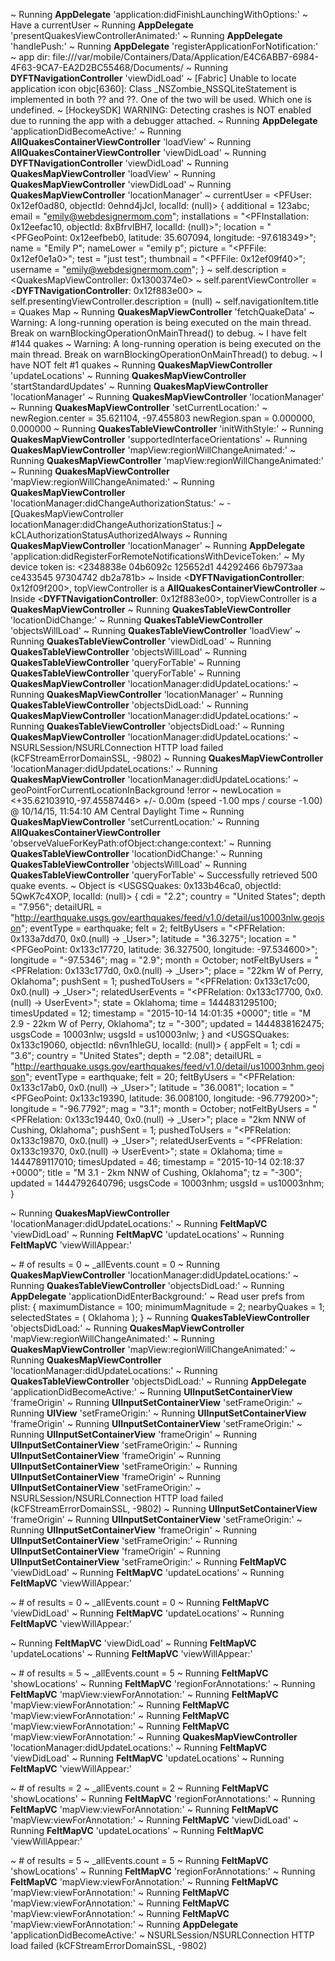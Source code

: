 ~  Running **AppDelegate** 'application:didFinishLaunchingWithOptions:'
~  Have a currentUser
~  Running **AppDelegate** 'presentQuakesViewControllerAnimated:'
~  Running **AppDelegate** 'handlePush:'
~  Running **AppDelegate** 'registerApplicationForNotification:'
~  app dir: file:///var/mobile/Containers/Data/Application/E4C6ABB7-6984-4F63-9CA7-EA2D2BC55468/Documents/
~  Running **DYFTNavigationController** 'viewDidLoad'
~  [Fabric] Unable to locate application icon
objc[6360]: Class _NSZombie_NSSQLiteStatement is implemented in both ?? and ??. One of the two will be used. Which one is undefined.
~  [HockeySDK] WARNING: Detecting crashes is NOT enabled due to running the app with a debugger attached.
~  Running **AppDelegate** 'applicationDidBecomeActive:'
~  Running **AllQuakesContainerViewController** 'loadView'
~  Running **AllQuakesContainerViewController** 'viewDidLoad'
~  Running **DYFTNavigationController** 'viewDidLoad'
~  Running **QuakesMapViewController** 'loadView'
~  Running **QuakesMapViewController** 'viewDidLoad'
~  Running **QuakesMapViewController** 'locationManager'
~  currentUser = <PFUser: 0x12ef0ad80, objectId: 0ehnd4jJcl, localId: (null)> {
    additional = 123abc;
    email = "emily@webdesignermom.com";
    installations = "<PFInstallation: 0x12eefac10, objectId: 8xBfrvlBH7, localId: (null)>";
    location = "<PFGeoPoint: 0x12eefbeb0, latitude: 35.607094, longitude: -97.618349>";
    name = "Emily P";
    nameLower = "emily p";
    picture = "<PFFile: 0x12ef0e1a0>";
    test = "just test";
    thumbnail = "<PFFile: 0x12ef09f40>";
    username = "emily@webdesignermom.com";
}
~  self.description = <QuakesMapViewController: 0x1300374e0>
~  self.parentViewController = <**DYFTNavigationController**: 0x12f883e00>
~  self.presentingViewController.description = (null)
~  self.navigationItem.title = Quakes Map
~  Running **QuakesMapViewController** 'fetchQuakeData'
~  Warning: A long-running operation is being executed on the main thread. 
 Break on warnBlockingOperationOnMainThread() to debug.
~  I have felt #144 quakes
~  Warning: A long-running operation is being executed on the main thread. 
 Break on warnBlockingOperationOnMainThread() to debug.
~  I have NOT felt #1 quakes
~  Running **QuakesMapViewController** 'updateLocations'
~  Running **QuakesMapViewController** 'startStandardUpdates'
~  Running **QuakesMapViewController** 'locationManager'
~  Running **QuakesMapViewController** 'locationManager'
~  Running **QuakesMapViewController** 'setCurrentLocation:'
~  newRegion.center = 35.621104, -97.455803
 newRegion.span = 0.000000, 0.000000
~  Running **QuakesTableViewController** 'initWithStyle:'
~  Running **QuakesMapViewController** 'supportedInterfaceOrientations'
~  Running **QuakesMapViewController** 'mapView:regionWillChangeAnimated:'
~  Running **QuakesMapViewController** 'mapView:regionWillChangeAnimated:'
~  Running **QuakesMapViewController** 'mapView:regionWillChangeAnimated:'
~  Running **QuakesMapViewController** 'locationManager:didChangeAuthorizationStatus:'
~  -[QuakesMapViewController locationManager:didChangeAuthorizationStatus:]
~  kCLAuthorizationStatusAuthorizedAlways
~  Running **QuakesMapViewController** 'locationManager'
~  Running **AppDelegate** 'application:didRegisterForRemoteNotificationsWithDeviceToken:'
~  My device token is: <2348838e 04b6092c 125652d1 44292466 6b7973aa ce433545 97304742 db2a781b>
~  Inside <**DYFTNavigationController**: 0x12f09f200>, topViewController is a **AllQuakesContainerViewController**
~  Inside <**DYFTNavigationController**: 0x12f883e00>, topViewController is a **QuakesMapViewController**
~  Running **QuakesTableViewController** 'locationDidChange:'
~  Running **QuakesTableViewController** 'objectsWillLoad'
~  Running **QuakesTableViewController** 'loadView'
~  Running **QuakesTableViewController** 'viewDidLoad'
~  Running **QuakesTableViewController** 'objectsWillLoad'
~  Running **QuakesTableViewController** 'queryForTable'
~  Running **QuakesTableViewController** 'queryForTable'
~  Running **QuakesMapViewController** 'locationManager:didUpdateLocations:'
~  Running **QuakesMapViewController** 'locationManager'
~  Running **QuakesTableViewController** 'objectsDidLoad:'
~  Running **QuakesMapViewController** 'locationManager:didUpdateLocations:'
~  Running **QuakesTableViewController** 'objectsDidLoad:'
~  Running **QuakesMapViewController** 'locationManager:didUpdateLocations:'
~  NSURLSession/NSURLConnection HTTP load failed (kCFStreamErrorDomainSSL, -9802)
~  Running **QuakesMapViewController** 'locationManager:didUpdateLocations:'
~  Running **QuakesMapViewController** 'locationManager:didUpdateLocations:'
~  geoPointForCurrentLocationInBackground !error
~  newLocation = <+35.62103910,-97.45587446> +/- 0.00m (speed -1.00 mps / course -1.00) @ 10/14/15, 11:54:10 AM Central Daylight Time
~  Running **QuakesMapViewController** 'setCurrentLocation:'
~  Running **AllQuakesContainerViewController** 'observeValueForKeyPath:ofObject:change:context:'
~  Running **QuakesTableViewController** 'locationDidChange:'
~  Running **QuakesTableViewController** 'objectsWillLoad'
~  Running **QuakesTableViewController** 'queryForTable'
~  Successfully retrieved 500 quake events.
~  Object is <USGSQuakes: 0x133b46ca0, objectId: 5QwK7c4XOP, localId: (null)> {
    cdi = "2.2";
    country = "United States";
    depth = "7.956";
    detailURL = "http://earthquake.usgs.gov/earthquakes/feed/v1.0/detail/us10003nlw.geojson";
    eventType = earthquake;
    felt = 2;
    feltByUsers = "<PFRelation: 0x133a7dd70, 0x0.(null) -> _User>";
    latitude = "36.3275";
    location = "<PFGeoPoint: 0x133c17720, latitude: 36.327500, longitude: -97.534600>";
    longitude = "-97.5346";
    mag = "2.9";
    month = October;
    notFeltByUsers = "<PFRelation: 0x133c177d0, 0x0.(null) -> _User>";
    place = "22km W of Perry, Oklahoma";
    pushSent = 1;
    pushedToUsers = "<PFRelation: 0x133c17c00, 0x0.(null) -> _User>";
    relatedUserEvents = "<PFRelation: 0x133c17700, 0x0.(null) -> UserEvent>";
    state = Oklahoma;
    time = 1444831295100;
    timesUpdated = 12;
    timestamp = "2015-10-14 14:01:35 +0000";
    title = "M 2.9 - 22km W of Perry, Oklahoma";
    tz = "-300";
    updated = 1444838162475;
    usgsCode = 10003nlw;
    usgsId = us10003nlw;
} and <USGSQuakes: 0x133c19060, objectId: n6vn1hleGU, localId: (null)> {
    appFelt = 1;
    cdi = "3.6";
    country = "United States";
    depth = "2.08";
    detailURL = "http://earthquake.usgs.gov/earthquakes/feed/v1.0/detail/us10003nhm.geojson";
    eventType = earthquake;
    felt = 20;
    feltByUsers = "<PFRelation: 0x133c17ab0, 0x0.(null) -> _User>";
    latitude = "36.0081";
    location = "<PFGeoPoint: 0x133c19390, latitude: 36.008100, longitude: -96.779200>";
    longitude = "-96.7792";
    mag = "3.1";
    month = October;
    notFeltByUsers = "<PFRelation: 0x133c19440, 0x0.(null) -> _User>";
    place = "2km NNW of Cushing, Oklahoma";
    pushSent = 1;
    pushedToUsers = "<PFRelation: 0x133c19870, 0x0.(null) -> _User>";
    relatedUserEvents = "<PFRelation: 0x133c19370, 0x0.(null) -> UserEvent>";
    state = Oklahoma;
    time = 1444789117010;
    timesUpdated = 46;
    timestamp = "2015-10-14 02:18:37 +0000";
    title = "M 3.1 - 2km NNW of Cushing, Oklahoma";
    tz = "-300";
    updated = 1444792640796;
    usgsCode = 10003nhm;
    usgsId = us10003nhm;
}

~  Running **QuakesMapViewController** 'locationManager:didUpdateLocations:'
~  Running **FeltMapVC** 'viewDidLoad'
~  Running **FeltMapVC** 'updateLocations'
~  Running **FeltMapVC** 'viewWillAppear:'

~  # of results = 0
~  _allEvents.count = 0
~  Running **QuakesMapViewController** 'locationManager:didUpdateLocations:'
~  Running **QuakesTableViewController** 'objectsDidLoad:'
~  Running **AppDelegate** 'applicationDidEnterBackground:'
~  Read user prefs from plist: {
    maximumDistance = 100;
    minimumMagnitude = 2;
    nearbyQuakes = 1;
    selectedStates =     (
        Oklahoma
    );
}
~  Running **QuakesTableViewController** 'objectsDidLoad:'
~  Running **QuakesMapViewController** 'mapView:regionWillChangeAnimated:'
~  Running **QuakesMapViewController** 'mapView:regionWillChangeAnimated:'
~  Running **QuakesMapViewController** 'locationManager:didUpdateLocations:'
~  Running **QuakesTableViewController** 'objectsDidLoad:'
~  Running **AppDelegate** 'applicationDidBecomeActive:'
~  Running **UIInputSetContainerView** 'frameOrigin'
~  Running **UIInputSetContainerView** 'setFrameOrigin:'
~  Running **UIView** 'setFrameOrigin:'
~  Running **UIInputSetContainerView** 'frameOrigin'
~  Running **UIInputSetContainerView** 'setFrameOrigin:'
~  Running **UIInputSetContainerView** 'frameOrigin'
~  Running **UIInputSetContainerView** 'setFrameOrigin:'
~  Running **UIInputSetContainerView** 'frameOrigin'
~  Running **UIInputSetContainerView** 'setFrameOrigin:'
~  Running **UIInputSetContainerView** 'frameOrigin'
~  Running **UIInputSetContainerView** 'setFrameOrigin:'
~  NSURLSession/NSURLConnection HTTP load failed (kCFStreamErrorDomainSSL, -9802)
~  Running **UIInputSetContainerView** 'frameOrigin'
~  Running **UIInputSetContainerView** 'setFrameOrigin:'
~  Running **UIInputSetContainerView** 'frameOrigin'
~  Running **UIInputSetContainerView** 'setFrameOrigin:'
~  Running **UIInputSetContainerView** 'frameOrigin'
~  Running **UIInputSetContainerView** 'setFrameOrigin:'
~  Running **FeltMapVC** 'viewDidLoad'
~  Running **FeltMapVC** 'updateLocations'
~  Running **FeltMapVC** 'viewWillAppear:'

~  # of results = 0
~  _allEvents.count = 0
~  Running **FeltMapVC** 'viewDidLoad'
~  Running **FeltMapVC** 'updateLocations'
~  Running **FeltMapVC** 'viewWillAppear:'

~  Running **FeltMapVC** 'viewDidLoad'
~  Running **FeltMapVC** 'updateLocations'
~  Running **FeltMapVC** 'viewWillAppear:'

~  # of results = 5
~  _allEvents.count = 5
~  Running **FeltMapVC** 'showLocations'
~  Running **FeltMapVC** 'regionForAnnotations:'
~  Running **FeltMapVC** 'mapView:viewForAnnotation:'
~  Running **FeltMapVC** 'mapView:viewForAnnotation:'
~  Running **FeltMapVC** 'mapView:viewForAnnotation:'
~  Running **FeltMapVC** 'mapView:viewForAnnotation:'
~  Running **FeltMapVC** 'mapView:viewForAnnotation:'
~  Running **QuakesMapViewController** 'locationManager:didUpdateLocations:'
~  Running **FeltMapVC** 'viewDidLoad'
~  Running **FeltMapVC** 'updateLocations'
~  Running **FeltMapVC** 'viewWillAppear:'

~  # of results = 2
~  _allEvents.count = 2
~  Running **FeltMapVC** 'showLocations'
~  Running **FeltMapVC** 'regionForAnnotations:'
~  Running **FeltMapVC** 'mapView:viewForAnnotation:'
~  Running **FeltMapVC** 'mapView:viewForAnnotation:'
~  Running **FeltMapVC** 'viewDidLoad'
~  Running **FeltMapVC** 'updateLocations'
~  Running **FeltMapVC** 'viewWillAppear:'

~  # of results = 5
~  _allEvents.count = 5
~  Running **FeltMapVC** 'showLocations'
~  Running **FeltMapVC** 'regionForAnnotations:'
~  Running **FeltMapVC** 'mapView:viewForAnnotation:'
~  Running **FeltMapVC** 'mapView:viewForAnnotation:'
~  Running **FeltMapVC** 'mapView:viewForAnnotation:'
~  Running **FeltMapVC** 'mapView:viewForAnnotation:'
~  Running **FeltMapVC** 'mapView:viewForAnnotation:'
~  Running **AppDelegate** 'applicationDidBecomeActive:'
~  NSURLSession/NSURLConnection HTTP load failed (kCFStreamErrorDomainSSL, -9802)
